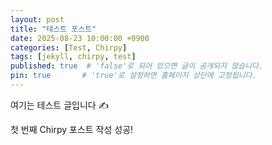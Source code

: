```yaml
---
layout: post
title: "테스트 포스트"
date: 2025-08-23 10:00:00 +0900
categories: [Test, Chirpy]
tags: [jekyll, chirpy, test]
published: true  # 'false'로 되어 있으면 글이 공개되지 않습니다.
pin: true       # 'true'로 설정하면 홈페이지 상단에 고정됩니다.
---
```


여기는 테스트 글입니다 ✍️

첫 번째 Chirpy 포스트 작성 성공!
